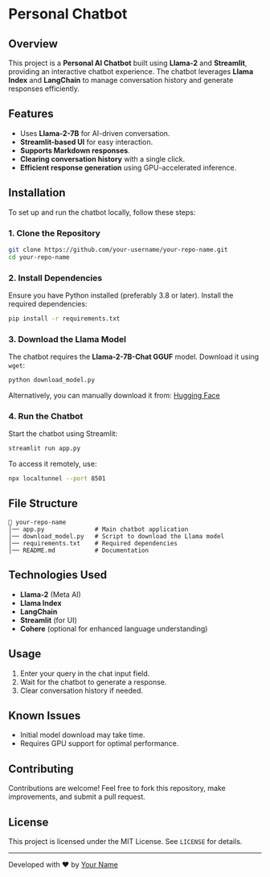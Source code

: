 # Personal Chatbot

## Overview
This project is a **Personal AI Chatbot** built using **Llama-2** and **Streamlit**, providing an interactive chatbot experience. The chatbot leverages **Llama Index** and **LangChain** to manage conversation history and generate responses efficiently.

## Features
- Uses **Llama-2-7B** for AI-driven conversation.
- **Streamlit-based UI** for easy interaction.
- **Supports Markdown responses**.
- **Clearing conversation history** with a single click.
- **Efficient response generation** using GPU-accelerated inference.

## Installation
To set up and run the chatbot locally, follow these steps:

### 1. Clone the Repository
```bash
git clone https://github.com/your-username/your-repo-name.git
cd your-repo-name
```

### 2. Install Dependencies
Ensure you have Python installed (preferably 3.8 or later). Install the required dependencies:
```bash
pip install -r requirements.txt
```

### 3. Download the Llama Model
The chatbot requires the **Llama-2-7B-Chat GGUF** model. Download it using `wget`:
```bash
python download_model.py
```
Alternatively, you can manually download it from:
[Hugging Face](https://huggingface.co/TheBloke/Llama-2-7B-Chat-GGUF)

### 4. Run the Chatbot
Start the chatbot using Streamlit:
```bash
streamlit run app.py
```
To access it remotely, use:
```bash
npx localtunnel --port 8501
```

## File Structure
```
📂 your-repo-name
│── app.py              # Main chatbot application
│── download_model.py   # Script to download the Llama model
│── requirements.txt    # Required dependencies
│── README.md           # Documentation
```

## Technologies Used
- **Llama-2** (Meta AI)
- **Llama Index**
- **LangChain**
- **Streamlit** (for UI)
- **Cohere** (optional for enhanced language understanding)

## Usage
1. Enter your query in the chat input field.
2. Wait for the chatbot to generate a response.
3. Clear conversation history if needed.

## Known Issues
- Initial model download may take time.
- Requires GPU support for optimal performance.

## Contributing
Contributions are welcome! Feel free to fork this repository, make improvements, and submit a pull request.

## License
This project is licensed under the MIT License. See `LICENSE` for details.

---

Developed with ❤️ by [Your Name](https://github.com/Ajaygenuinedoubt)

